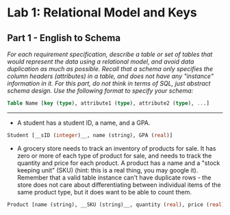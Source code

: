 # Lab 1: Relational Model and Keys 
## Part 1 - English to Schema
*For each requirement specification, describe a table or set of tables that would represent the data using a relational model, and avoid data duplication as much as possible. Recall that a schema only specifies the column headers (attributes) in a table, and does not have any "instance" information in it. For this part, do not think in terms of SQL, just abstract schema design. Use the following format to specify your schema:*
```sql
Table Name [key (type), attribute1 (type), attribute2 (type), ...]
```
---
- A student has a student ID, a name, and a GPA.
```sql
Student [__sID (integer)__, name (string), GPA (real)]
```
- A grocery store needs to track an inventory of products for sale. It has zero or more of each type of product for sale, and needs to track the quantity and price for each product. A product has a name and a "stock keeping unit" (SKU) (hint: this is a real thing, you may google it). Remember that a valid table instance can't have duplicate rows - the store does not care about differentiating between individual items of the same product type, but it does want to be able to count them.
```sql
Product [name (string), __SKU (string)__, quantity (real), price (real)]
```